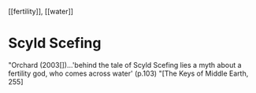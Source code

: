 [[fertility]], [[water]]
# Scyld Scefing
"Orchard (2003[])...'behind the tale of Scyld Scefing lies a myth about a fertility god, who comes across water' (p.103) "[The Keys of Middle Earth, 255]